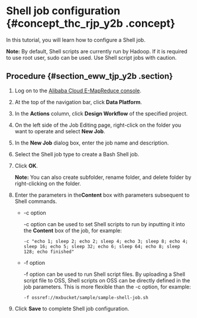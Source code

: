 # Shell job configuration {#concept_thc_rjp_y2b .concept}

In this tutorial, you will learn how to configure a Shell job.

**Note:** By default, Shell scripts are currently run by Hadoop. If it is required to use root user, sudo can be used. Use Shell script jobs with caution.

## Procedure {#section_eww_tjp_y2b .section}

1.  Log on to the [Alibaba Cloud E-MapReduce console](https://emr.console.aliyun.com/?spm=5176.8250060.103.1.48466f55SEaqMe#/cn-hangzhou).
2.  At the top of the navigation bar, click **Data Platform**.
3.  In the **Actions** column, click **Design Workflow** of the specified project.
4.  On the left side of the Job Editing page, right-click on the folder you want to operate and select **New Job**.
5.  In the **New Job** dialog box, enter the job name and description.
6.  Select the Shell job type to create a Bash Shell job.
7.  Click **OK**.

    **Note:** You can also create subfolder, rename folder, and delete folder by right-clicking on the folder.

8.  Enter the parameters in the**Content** box with parameters subsequent to Shell commands.
    -   -c option

        -c option can be used to set Shell scripts to run by inputting it into the **Content** box of the job, for example:

        ```
        -c "echo 1; sleep 2; echo 2; sleep 4; echo 3; sleep 8; echo 4; sleep 16; echo 5; sleep 32; echo 6; sleep 64; echo 8; sleep 128; echo finished"
        ```

    -   -f option

        -f option can be used to run Shell script files. By uploading a Shell script file to OSS, Shell scripts on OSS can be directly defined in the job parameters. This is more flexible than the -c option, for example:

        ```
        -f ossref://mxbucket/sample/sample-shell-job.sh
        ```

9.  Click **Save** to complete Shell job configuration.

